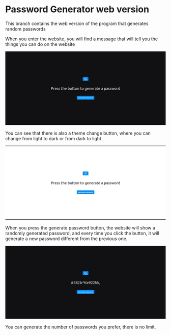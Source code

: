 # Password Generator web version

This branch contains the web version of the program that generates random passwords

When you enter the website, you will find a message that will tell you the things you can do on the website

![screenshot of the password generator](assets/img/cap_1.jpg)

You can see that there is also a theme change button, where you can change from light to dark or from dark to light

![screenshot of the password generator](assets/img/cap_2.jpg)

When you press the generate password button, the website will show a randomly generated password, and every time you click the button, it will generate a new password different from the previous one.

![screenshot of the password generator](assets/img/cap_3.jpg)

You can generate the number of passwords you prefer, there is no limit.